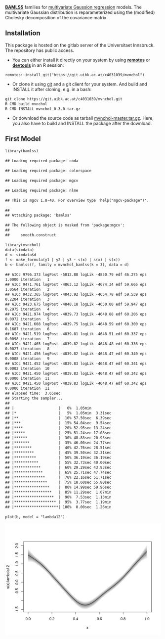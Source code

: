 [**BAMLSS**](http://www.bamlss.org/) families for [multivariate Gaussion
regression](https://arxiv.org/abs/2102.13518) models. The multivariate
Gaussian distribution is reparameterized using the (modified) Cholesky
decomposition of the covariance matrix.

Installation
------------

This package is hosted on the gitlab server of the Universitaet
Innsbruck. The repository has public access.

-   You can either install it directly on your system by using
    [**remotes**](https://remotes.r-lib.org/) or
    [**devtools**](https://devtools.r-lib.org/) in an R session:

<!-- -->

    remotes::install_git("https://git.uibk.ac.at/c4031039/mvnchol")

-   Or clone it using [git](https://git-scm.com/) and a git client for
    your system. And build and INSTALL it after cloning, e.g. in a bash:

<!-- -->

    git clone https://git.uibk.ac.at/c4031039/mvnchol.git
    R CMD build mvnchol
    R CMD INSTALL mvnchol_0.3.0.tar.gz

-   Or download the source code as tarball
    [mvnchol-master.tar.gz](https://git.uibk.ac.at/c4031039/mvnchol/-/archive/master/mvnchol-master.tar.gz).
    Here, you also have to build and INSTALL the package after the
    download.

First Model
-----------

    library(bamlss)

    ## Loading required package: coda

    ## Loading required package: colorspace

    ## Loading required package: mgcv

    ## Loading required package: nlme

    ## This is mgcv 1.8-40. For overview type 'help("mgcv-package")'.

    ## 
    ## Attaching package: 'bamlss'

    ## The following object is masked from 'package:mgcv':
    ## 
    ##     smooth.construct

    library(mvnchol)
    data(simdata)
    d <- simdata$d
    f <- make_formula(y1 | y2 | y3 ~ s(x) | s(x) | s(x))
    b <- bamlss(f, family = mvnchol_bamlss(k = 3), data = d)

    ## AICc 9796.373 logPost -5012.88 logLik -4850.79 edf 46.275 eps 1.0000 iteration   1
    ## AICc 9471.761 logPost -4863.12 logLik -4674.34 edf 59.666 eps 1.0564 iteration   2
    ## AICc 9432.365 logPost -4843.92 logLik -4654.78 edf 59.539 eps 0.2204 iteration   3
    ## AICc 9423.675 logPost -4840.18 logLik -4650.00 edf 59.947 eps 0.2975 iteration   4
    ## AICc 9421.974 logPost -4839.73 logLik -4648.88 edf 60.206 eps 0.0972 iteration   5
    ## AICc 9421.608 logPost -4839.75 logLik -4648.59 edf 60.300 eps 0.1687 iteration   6
    ## AICc 9421.519 logPost -4839.81 logLik -4648.51 edf 60.337 eps 0.0098 iteration   7
    ## AICc 9421.465 logPost -4839.82 logLik -4648.48 edf 60.336 eps 0.0027 iteration   8
    ## AICc 9421.456 logPost -4839.82 logLik -4648.47 edf 60.340 eps 0.0008 iteration   9
    ## AICc 9421.452 logPost -4839.83 logLik -4648.47 edf 60.341 eps 0.0002 iteration  10
    ## AICc 9421.450 logPost -4839.83 logLik -4648.47 edf 60.342 eps 0.0000 iteration  11
    ## AICc 9421.450 logPost -4839.83 logLik -4648.47 edf 60.342 eps 0.0000 iteration  11
    ## elapsed time:  3.65sec
    ## Starting the sampler...
    ## 
    ## |                    |   0%  1.05min
    ## |*                   |   5%  1.05min  3.31sec
    ## |**                  |  10% 57.50sec  6.39sec
    ## |***                 |  15% 54.04sec  9.54sec
    ## |****                |  20% 52.95sec 13.24sec
    ## |*****               |  25% 51.24sec 17.08sec
    ## |******              |  30% 48.83sec 20.93sec
    ## |*******             |  35% 46.00sec 24.77sec
    ## |********            |  40% 42.76sec 28.51sec
    ## |*********           |  45% 39.50sec 32.31sec
    ## |**********          |  50% 36.19sec 36.19sec
    ## |***********         |  55% 32.73sec 40.00sec
    ## |************        |  60% 29.29sec 43.93sec
    ## |*************       |  65% 25.71sec 47.74sec
    ## |**************      |  70% 22.16sec 51.71sec
    ## |***************     |  75% 18.60sec 55.80sec
    ## |****************    |  80% 14.99sec 59.96sec
    ## |*****************   |  85% 11.29sec  1.07min
    ## |******************  |  90%  7.53sec  1.13min
    ## |******************* |  95%  3.77sec  1.19min
    ## |********************| 100%  0.00sec  1.26min

    plot(b, model = "lambda12")

![](README_files/figure-markdown_strict/unnamed-chunk-1-1.png)
